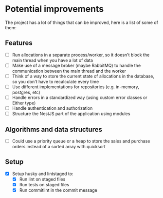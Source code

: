 # Potential improvements

The project has a lot of things that can be improved, here is a list of some of them:

## Features

- [ ] Run allocations in a separate process/worker, so it doesn't block the main thread when you have a lot of data
- [ ] Make use of a message broker (maybe RabbitMQ) to handle the communication between the main thread and the worker
- [ ] Think of a way to store the current state of allocations in the database, so you don't have to recalculate every time
- [ ] Use different implementations for repositories (e.g. in-memory, postgres, etc)
- [ ] Handle errors in a standardized way (using custom error classes or Either type)
- [ ] Handle authentication and authorization
- [ ] Structure the NestJS part of the application using modules

## Algorithms and data structures

- [ ] Could use a priority queue or a heap to store the sales and purchase orders instead of a sorted array with quicksort

## Setup

- [x] Setup husky and lintstaged to:
  - [x] Run lint on staged files
  - [x] Run tests on staged files
  - [x] Run commitlint in the commit message
